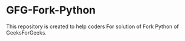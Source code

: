 # GFG-Fork-Python
This repository is created to help coders For solution of Fork Python of GeeksForGeeks.
